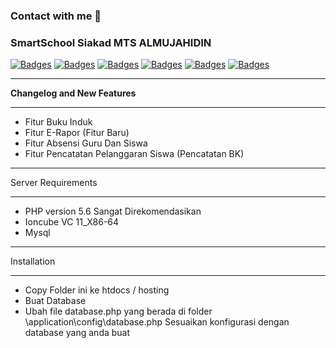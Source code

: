 ### Contact with me 📝




### SmartSchool Siakad MTS ALMUJAHIDIN
[![Badges](https://img.shields.io/badge/JavaScript-323330?style=for-the-badge&logo=javascript&logoColor=F7DF1E)]()
[![Badges](https://img.shields.io/badge/jQuery-0769AD?style=for-the-badge&logo=jquery&logoColor=white)]()
[![Badges](https://img.shields.io/badge/HTML5-E34F26?style=for-the-badge&logo=html5&logoColor=white)]()
[![Badges](https://img.shields.io/badge/TypeScript-007ACC?style=for-the-badge&logo=typescript&logoColor=white)]()
[![Badges](https://img.shields.io/badge/CSS-239120?&style=for-the-badge&logo=css3&logoColor=white)]()
[![Badges](	https://img.shields.io/badge/Bootstrap-563D7C?style=for-the-badge&logo=bootstrap&logoColor=white)]()


**************************

**Changelog and New Features**
**************************

-  Fitur Buku Induk
-  Fitur E-Rapor (Fitur Baru)
-  Fitur Absensi Guru Dan Siswa
-  Fitur Pencatatan Pelanggaran Siswa (Pencatatan BK)


*******************
Server Requirements
*******************


-  PHP version 5.6 Sangat Direkomendasikan
-  Ioncube VC 11_X86-64
-  Mysql 



************
Installation
************

-  Copy Folder ini ke htdocs / hosting
-  Buat Database
-  Ubah file database.php yang berada di folder \application\config\database.php  Sesuaikan konfigurasi dengan database yang anda buat

